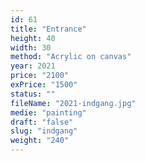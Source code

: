 ```yaml
---
id: 61
title: "Entrance"
height: 40
width: 30
method: "Acrylic on canvas"
year: 2021
price: "2100"
exPrice: "1500"
status: ""
fileName: "2021-indgang.jpg"
medie: "painting"
draft: "false"
slug: "indgang"
weight: "240"
---
```

